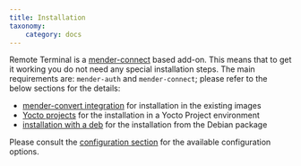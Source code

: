 ```yaml
---
title: Installation
taxonomy:
    category: docs
---
```



Remote Terminal is a [mender-connect](../../90.Mender-Connect/docs.md#Installation) based add-on.
This means that to get it working you do not need any special installation steps.
The main requirements are: `mender-auth` and `mender-connect`; please refer
to the below sections for the details:
* [mender-convert integration](../../../04.Operating-System-updates-Debian-family/99.Variables/docs.md#mender_addon_connect_install) for installation in the existing images
* [Yocto projects](../../../05.Operating-System-updates-Yocto-Project/05.Customize-Mender/docs.md#mender-connect) for the installation in a Yocto Project environment
* [installation with a deb](../../../12.Downloads/02.Device-components/docs.md#remote-terminal-add-on) for the installation from the Debian package

Please consult the [configuration section](../../90.Mender-Connect/docs.md#configuration) 
for the available configuration options.
